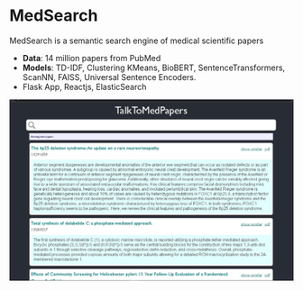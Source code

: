 # MedSearch

MedSearch is a semantic search engine of medical scientific papers

- **Data**: 14 million papers from PubMed
- **Models**: TD-IDF, Clustering KMeans, BioBERT, SentenceTransformers, ScanNN, FAISS, Universal Sentence Encoders.
- Flask App, Reactjs, ElasticSearch

![user interface](talktopapers.jpg)
